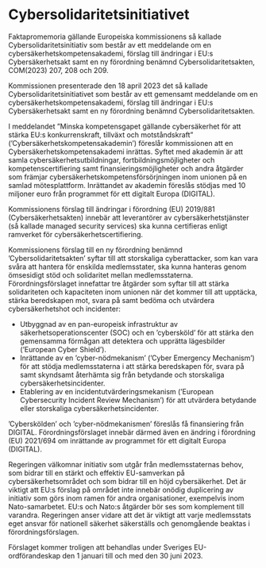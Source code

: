 # Cybersolidaritetsinitiativet

Faktapromemoria gällande Europeiska kommissionens så kallade Cybersolidaritetsinitiativ som består av ett meddelande om en cybersäkerhetskompetensakademi, förslag till ändringar i EU:s Cybersäkerhetsakt samt en ny förordning benämnd Cybersolidaritetsakten, COM(2023) 207, 208 och 209.

Kommissionen presenterade den 18 april 2023 det så kallade Cybersolidaritetsinitiativet som består av ett gemensamt meddelande om en cybersäkerhetskompetensakademi, förslag till ändringar i EU:s Cybersäkerhetsakt samt en ny förordning benämnd Cybersolidaritetsakten.

I meddelandet ”Minska kompetensgapet gällande cybersäkerhet för att stärka EU:s konkurrenskraft, tillväxt och motståndskraft”
(’Cybersäkerhetskompetensakademin’) föreslår kommissionen att en
Cybersäkerhetskompetensakademi inrättas. Syftet med akademin är att samla cybersäkerhetsutbildningar, fortbildningsmöjligheter och
kompetenscertifiering samt finansieringsmöjligheter och andra åtgärder som främjar cybersäkerhetskompetensförsörjningen inom unionen på en samlad mötesplattform. Inrättandet av akademin föreslås stödjas med 10 miljoner euro från programmet för ett digitalt Europa (DIGITAL).

Kommissionens förslag till ändringar i förordning (EU) 2019/881 (Cybersäkerhetsakten) innebär att leverantörer av cybersäkerhetstjänster (så kallade managed security services) ska kunna certifieras enligt ramverket för cybersäkerhetscertifiering.

Kommissionens förslag till en ny förordning benämnd ’Cybersolidaritetsakten’ syftar till att storskaliga cyberattacker, som kan vara svåra att hantera för enskilda medlemsstater, ska kunna hanteras genom ömsesidigt stöd och solidaritet mellan medlemsstaterna. Förordningsförslaget innefattar tre åtgärder som syftar till att stärka solidariteten och kapaciteten inom unionen när det kommer till att upptäcka, stärka beredskapen mot, svara på samt bedöma och utvärdera cybersäkerhetshot och incidenter:

* Utbyggnad av en pan-europeisk infrastruktur av säkerhetsoperationscenter (SOC) och en ’cybersköld’ för att stärka den gemensamma förmågan att detektera och upprätta lägesbilder (’European Cyber Shield’).
* Inrättande av en ’cyber-nödmekanism’ (’Cyber Emergency Mechanism’) för att stödja medlemsstaterna i att stärka beredskapen för, svara på samt skyndsamt återhämta sig från betydande och storskaliga cybersäkerhetsincidenter.
* Etablering av en incidentutvärderingsmekanism (’European Cybersecurity Incident Review Mechanism’) för att utvärdera betydande eller storskaliga cybersäkerhetsincidenter.

’Cyberskölden’ och ’cyber-nödmekanismen’ föreslås få finansiering från DIGITAL. Förordningsförslaget innebär därmed även en ändring i förordning (EU) 2021/694 om inrättande av programmet för ett digitalt Europa (DIGITAL).

Regeringen välkomnar initiativ som utgår från medlemsstaternas behov, som bidrar till en stärkt och effektiv EU-samverkan på cybersäkerhetsområdet och som bidrar till en höjd cybersäkerhet. Det är viktigt att EU:s förslag på området inte innebär onödig duplicering av initiativ som görs inom ramen för andra organisationer, exempelvis inom Nato-samarbetet. EU:s och Nato:s åtgärder bör ses som komplement till varandra. Regeringen anser vidare att det är viktigt att varje medlemsstats eget ansvar för nationell säkerhet säkerställs och genomgående beaktas i förordningsförslagen.

Förslaget kommer troligen att behandlas under Sveriges EU-ordförandeskap den 1 januari till och med den 30 juni 2023.
